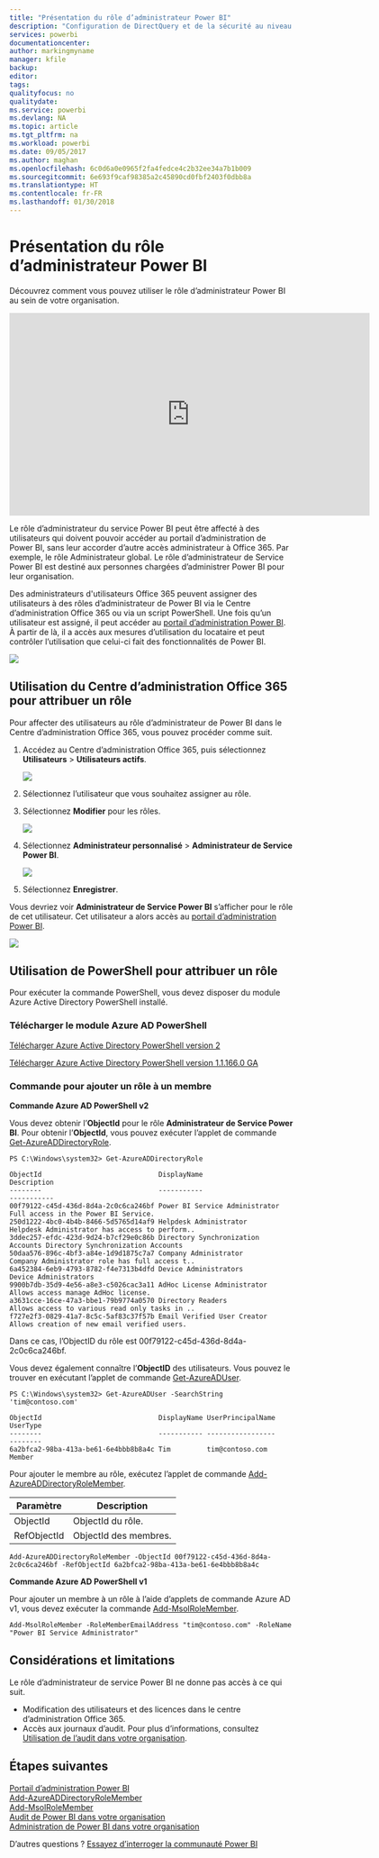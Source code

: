 ```yaml
---
title: "Présentation du rôle d’administrateur Power BI"
description: "Configuration de DirectQuery et de la sécurité au niveau des lignes pour les jeux de données importés dans le service Power BI"
services: powerbi
documentationcenter: 
author: markingmyname
manager: kfile
backup: 
editor: 
tags: 
qualityfocus: no
qualitydate: 
ms.service: powerbi
ms.devlang: NA
ms.topic: article
ms.tgt_pltfrm: na
ms.workload: powerbi
ms.date: 09/05/2017
ms.author: maghan
ms.openlocfilehash: 6c0d6a0e0965f2fa4fedce4c2b32ee34a7b1b009
ms.sourcegitcommit: 6e693f9caf98385a2c45890cd0fbf2403f0dbb8a
ms.translationtype: HT
ms.contentlocale: fr-FR
ms.lasthandoff: 01/30/2018
---
```

# <a name="understanding-the-power-bi-admin-role"></a>Présentation du rôle d’administrateur Power BI
Découvrez comment vous pouvez utiliser le rôle d’administrateur Power BI au sein de votre organisation.

<iframe width="640" height="360" src="https://www.youtube.com/embed/PQRbdJgEm3k?showinfo=0" frameborder="0" allowfullscreen></iframe>

Le rôle d’administrateur du service Power BI peut être affecté à des utilisateurs qui doivent pouvoir accéder au portail d’administration de Power BI, sans leur accorder d’autre accès administrateur à Office 365. Par exemple, le rôle Administrateur global. Le rôle d’administrateur de Service Power BI est destiné aux personnes chargées d’administrer Power BI pour leur organisation.

Des administrateurs d'utilisateurs Office 365 peuvent assigner des utilisateurs à des rôles d’administrateur de Power BI via le Centre d’administration Office 365 ou via un script PowerShell. Une fois qu’un utilisateur est assigné, il peut accéder au [portail d’administration Power BI](service-admin-portal.md). À partir de là, il a accès aux mesures d’utilisation du locataire et peut contrôler l’utilisation que celui-ci fait des fonctionnalités de Power BI.

![](media/service-admin-role/powerbi-admin-portal.png)

## <a name="using-the-office-365-admin-center-to-assign-a-role"></a>Utilisation du Centre d’administration Office 365 pour attribuer un rôle
Pour affecter des utilisateurs au rôle d’administrateur de Power BI dans le Centre d’administration Office 365, vous pouvez procéder comme suit.

1. Accédez au Centre d’administration Office 365, puis sélectionnez **Utilisateurs** > **Utilisateurs actifs**.
   
    ![](media/service-admin-role/powerbi-admin-users.png)
2. Sélectionnez l’utilisateur que vous souhaitez assigner au rôle.
3. Sélectionnez **Modifier** pour les rôles.
   
    ![](media/service-admin-role/powerbi-admin-edit-roles.png)
4. Sélectionnez **Administrateur personnalisé** > **Administrateur de Service Power BI**.
   
    ![](media/service-admin-role/powerbi-admin-role.png)
5. Sélectionnez **Enregistrer**.

Vous devriez voir **Administrateur de Service Power BI** s’afficher pour le rôle de cet utilisateur. Cet utilisateur a alors accès au [portail d’administration Power BI](service-admin-portal.md).

![](media/service-admin-role/powerbi-admin-role-set.png)

## <a name="using-powershell-to-assign-a-role"></a>Utilisation de PowerShell pour attribuer un rôle
Pour exécuter la commande PowerShell, vous devez disposer du module Azure Active Directory PowerShell installé.

### <a name="download-azure-ad-powershell-module"></a>Télécharger le module Azure AD PowerShell
[Télécharger Azure Active Directory PowerShell version 2](https://github.com/Azure/azure-docs-powershell-azuread/blob/master/Azure%20AD%20Cmdlets/AzureAD/index.md)

[Télécharger Azure Active Directory PowerShell version 1.1.166.0 GA](http://connect.microsoft.com/site1164/Downloads/DownloadDetails.aspx?DownloadID=59185)

### <a name="command-to-add-role-to-member"></a>Commande pour ajouter un rôle à un membre
**Commande Azure AD PowerShell v2**

Vous devez obtenir l’**ObjectId** pour le rôle **Administrateur de Service Power BI**. Pour obtenir l’**ObjectId**, vous pouvez exécuter l’applet de commande [Get-AzureADDirectoryRole](https://docs.microsoft.com/powershell/azuread/v2/get-azureaddirectoryrole).

```
PS C:\Windows\system32> Get-AzureADDirectoryRole

ObjectId                             DisplayName                        Description
--------                             -----------                        -----------
00f79122-c45d-436d-8d4a-2c0c6ca246bf Power BI Service Administrator     Full access in the Power BI Service.
250d1222-4bc0-4b4b-8466-5d5765d14af9 Helpdesk Administrator             Helpdesk Administrator has access to perform..
3ddec257-efdc-423d-9d24-b7cf29e0c86b Directory Synchronization Accounts Directory Synchronization Accounts
50daa576-896c-4bf3-a84e-1d9d1875c7a7 Company Administrator              Company Administrator role has full access t..
6a452384-6eb9-4793-8782-f4e7313b4dfd Device Administrators              Device Administrators
9900b7db-35d9-4e56-a8e3-c5026cac3a11 AdHoc License Administrator        Allows access manage AdHoc license.
a3631cce-16ce-47a3-bbe1-79b9774a0570 Directory Readers                  Allows access to various read only tasks in ..
f727e2f3-0829-41a7-8c5c-5af83c37f57b Email Verified User Creator        Allows creation of new email verified users.
```

Dans ce cas, l’ObjectID du rôle est 00f79122-c45d-436d-8d4a-2c0c6ca246bf.

Vous devez également connaître l’**ObjectID** des utilisateurs. Vous pouvez le trouver en exécutant l’applet de commande [Get-AzureADUser](https://docs.microsoft.com/powershell/azuread/v2/get-azureaduser).

```
PS C:\Windows\system32> Get-AzureADUser -SearchString 'tim@contoso.com'

ObjectId                             DisplayName UserPrincipalName      UserType
--------                             ----------- -----------------      --------
6a2bfca2-98ba-413a-be61-6e4bbb8b8a4c Tim         tim@contoso.com        Member
```

Pour ajouter le membre au rôle, exécutez l’applet de commande [Add-AzureADDirectoryRoleMember](https://docs.microsoft.com/powershell/azuread/v2/add-azureaddirectoryrolemember).

| Paramètre | Description |
| --- | --- |
| ObjectId |ObjectId du rôle. |
| RefObjectId |ObjectId des membres. |

```
Add-AzureADDirectoryRoleMember -ObjectId 00f79122-c45d-436d-8d4a-2c0c6ca246bf -RefObjectId 6a2bfca2-98ba-413a-be61-6e4bbb8b8a4c
```

**Commande Azure AD PowerShell v1**

Pour ajouter un membre à un rôle à l’aide d’applets de commande Azure AD v1, vous devez exécuter la commande [Add-MsolRoleMember](https://docs.microsoft.com/powershell/msonline/v1/add-msolrolemember).

```
Add-MsolRoleMember -RoleMemberEmailAddress "tim@contoso.com" -RoleName "Power BI Service Administrator"
```

## <a name="limitations-and-considerations"></a>Considérations et limitations
Le rôle d’administrateur de service Power BI ne donne pas accès à ce qui suit.

* Modification des utilisateurs et des licences dans le centre d’administration Office 365.
* Accès aux journaux d’audit. Pour plus d’informations, consultez [Utilisation de l’audit dans votre organisation](service-admin-auditing.md).

## <a name="next-steps"></a>Étapes suivantes
[Portail d’administration Power BI](service-admin-portal.md)  
[Add-AzureADDirectoryRoleMember](https://docs.microsoft.com/powershell/azuread/v2/add-azureaddirectoryrolemember)  
[Add-MsolRoleMember](https://docs.microsoft.com/powershell/msonline/v1/add-msolrolemember)  
[Audit de Power BI dans votre organisation](service-admin-auditing.md)  
[Administration de Power BI dans votre organisation](service-admin-administering-power-bi-in-your-organization.md)  

D’autres questions ? [Essayez d’interroger la communauté Power BI](http://community.powerbi.com/)

